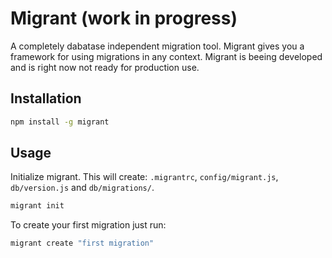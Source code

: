 # Migrant (work in progress)

A completely dabatase independent migration tool. Migrant gives you a
framework for using migrations in any context. Migrant is beeing developed
and is right now not ready for production use.

## Installation

```bash
npm install -g migrant
```

## Usage

Initialize migrant. This will create: `.migrantrc`, `config/migrant.js`,
`db/version.js` and `db/migrations/`.

```bash
migrant init
```

To create your first migration just run:

```bash
migrant create "first migration"
```
